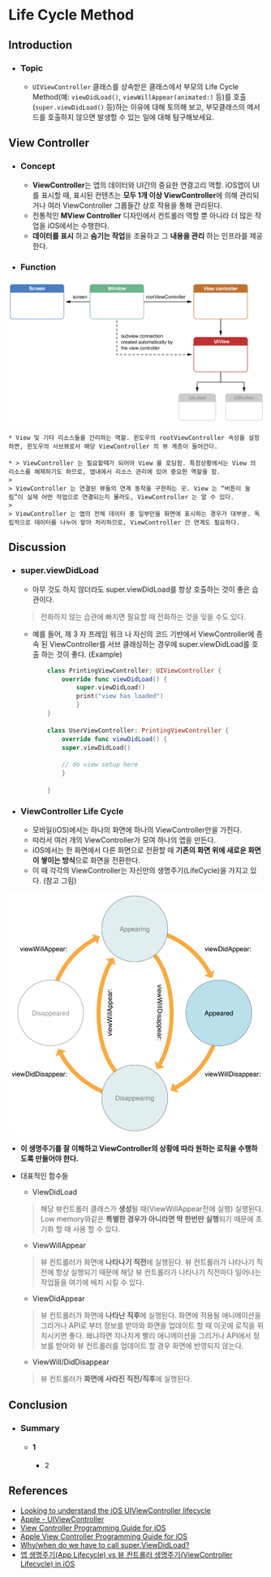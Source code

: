 # Life Cycle Method

## Introduction

* ### Topic

  * `UIViewController` 클래스를 상속받은 클래스에서 부모의 Life Cycle Method(예: `viewDidLoad()`, `viewWillAppear(animated:)` 등)를 호출(`super.viewDidLoad()` 등)하는 이유에 대해 토의해 보고, 부모클래스의 메서드를 호출하지 않으면 발생할 수 있는 일에 대해 탐구해보세요.



## View Controller

* ### Concept

  * **ViewController**는 앱의 데이터와 UI간의 중요한 연결고리 역할. iOS앱이 UI를 표시할 때, 표시된 컨텐츠는 **모두 1개 이상 ViewController**에 의해 관리되거나 여러 ViewController 그룹들간 상호 작용을 통해 관리된다.
  * 전통적인 **MView Controller** 디자인에서 컨트롤러 역할 뿐 아니라 더 많은 작업을 iOS에서는 수행한다.
  * **데이터를 표시** 하고 **숨기는 작업**을 조율하고 그 **내용을 관리** 하는 인프라를 제공한다.

* ### Function

![ViewController](images/ViewController.png)

    * View 및 기타 리소스들을 간리하는 역할. 윈도우의 rootViewController 속성을 설정하면, 윈도우의 서브뷰로서 해당 ViewController 의 뷰 계층이 들어간다.

    * > ViewController 는 필요할때가 되어야 View 를 로딩함. 특정상황에서는 View 의 리소스를 해제하기도 하므로, 앱내에서 리소스 관리에 있어 중요한 역할을 함.
    > 
    > ViewController 는 연결된 뷰들의 연계 동작을 구현하는 곳. View 는 “버튼이 눌림”이 실제 어떤 작업으로 연결되는지 몰라도, ViewController 는 알 수 있다.
    >
    > ViewController 는 앱의 전체 데이터 중 일부만을 화면에 표시하는 경우가 대부분. 독립적으로 데이터를 나누어 맡아 처리하므로, ViewController 간 연계도 필요하다.

## Discussion

* ### super.viewDidLoad

  * 아무 것도 하지 않더라도 super.viewDidLoad를 항상 호출하는 것이 좋은 습관이다. 
   > 전화하지 않는 습관에 빠지면 필요할 때 전화하는 것을 잊을 수도 있다.
  * 예를 들어, 제 3 자 프레임 워크 나 자신의 코드 기반에서 ViewController에 종속 된 ViewController를 서브 클래싱하는 경우에 super.viewDidLoad를 호출 하는 것이 좋다. (Example)
    ```swift
        class PrintingViewController: UIViewController {
            override func viewDidLoad() {
                super.viewDidLoad()
                print("view has loaded")
                }
        }

        class UserViewController: PrintingViewController {
            override func viewDidLoad() {
            super.viewDidLoad()

            // do view setup here
            }

        }
    ```
* ### ViewController Life Cycle

  * 모바일(iOS)에서는 하나의 화면에 하나의 ViewController만을 가진다.
  * 따라서 여러 개의 ViewController가 모여 하나의 앱을 만든다.
  * iOS에서는 한 화면에서 다른 화면으로 전환할 때 **기존의 화면 위에 새로운 화면이 쌓이는 방식**으로 화면을 전환한다.
  * 이 때 각각의 ViewController는 자신만의 생명주기(LifeCycle)을 가지고 있다. (참고 그림)

![Valid_State_Transition](images/Valid_State_Transitions.png)

  * **이 생명주기를 잘 이해하고 ViewController의 상황에 따라 원하는 로직을 수행하도록 만들어야 한다.**

  * 대표적인 함수들
    * ViewDidLoad 
    > 해당 뷰컨트롤러 클래스가 **생성**될 때(ViewWillAppear전에 실행) 실행된다. Low memory와같은 **특별한 경우가 아니라면 딱 한번만 실행**되기 때문에 초기화 할 때 사용 할 수 있다.
    * ViewWillAppear
    > 뷰 컨트롤러가 화면에 **나타나기 직전**에 실행된다. 뷰 컨트롤러가 나타나기 직전에 항상 실행되기 때문에 해당 뷰 컨트롤러가 나타나기 직전마다 일어나는 작업들을 여기에 배치 시킬 수 있다.
    * ViewDidAppear
    > 뷰 컨트롤러가 화면에 **나타난 직후**에 실행된다. 화면에 적용될 애니메이션을 그리거나 API로 부터 정보를 받아와 화면을 업데이트 할 때 이곳에 로직을 위치시키면 좋다. 왜냐하면 지나치게 빨리 애니메이션을 그리거나 API에서 정보를 받아와 뷰 컨트롤러를 업데이트 할 경우 화면에 반영되지 않는다.
    * ViewWill/DidDisappear
    > 뷰 컨트롤러가 **화면에 사라진 직전/직후**에 실행된다.


## Conclusion

* ### Summary

  * #### 1

    * 2

## References

* [Looking to understand the iOS UIViewController lifecycle](https://stackoverflow.com/questions/5562938/looking-to-understand-the-ios-uiviewcontroller-lifecycle)
* [Apple - UIViewController](https://developer.apple.com/documentation/uikit/uiviewcontroller)
* [View Controller Programming Guide for iOS](https://developer.apple.com/library/content/featuredarticles/ViewControllerPGforiPhoneOS/DefiningYourSubclass.html#//apple_ref/doc/uid/TP40007457-CH7-SW1)
* [Apple View Controller Programming Guide for iOS](https://github.com/joonhwan/study/blob/master/objc/LearnViewController.org)
* [Why/when do we have to call super.ViewDidLoad?](https://stackoverflow.com/questions/40151723/why-when-do-we-have-to-call-super-viewdidload)
* [앱 생명주기(App Lifecycle) vs 뷰 컨트롤러 생명주기(ViewController Lifecycle) in iOS](https://medium.com/ios-development-with-swift/%EC%95%B1-%EC%83%9D%EB%AA%85%EC%A3%BC%EA%B8%B0-app-lifecycle-vs-%EB%B7%B0-%EC%83%9D%EB%AA%85%EC%A3%BC%EA%B8%B0-view-lifecycle-in-ios-336ae00d1855)
